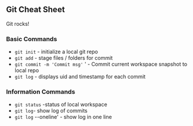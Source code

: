 ## Git Cheat Sheet

Git rocks!

### Basic Commands
* `git init` - initialize a local git repo
* `git add` - stage files / folders for commit
* `git commit -m 'Commit msg'` '  - Commit current workspace
snapshot to local repo
* `git log` - displays uid and timestamp for each commit

### Information Commands
* `git status` -status of local workspace
* `git log`- show log of commits
* `git log` --oneline' - show log in one line
